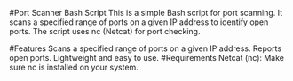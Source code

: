 #Port Scanner Bash Script
This is a simple Bash script for port scanning. It scans a specified range of ports on a given IP address to identify open ports. The script uses nc (Netcat) for port checking.

#Features
Scans a specified range of ports on a given IP address.
Reports open ports.
Lightweight and easy to use.
#Requirements
Netcat (nc): Make sure nc is installed on your system.
